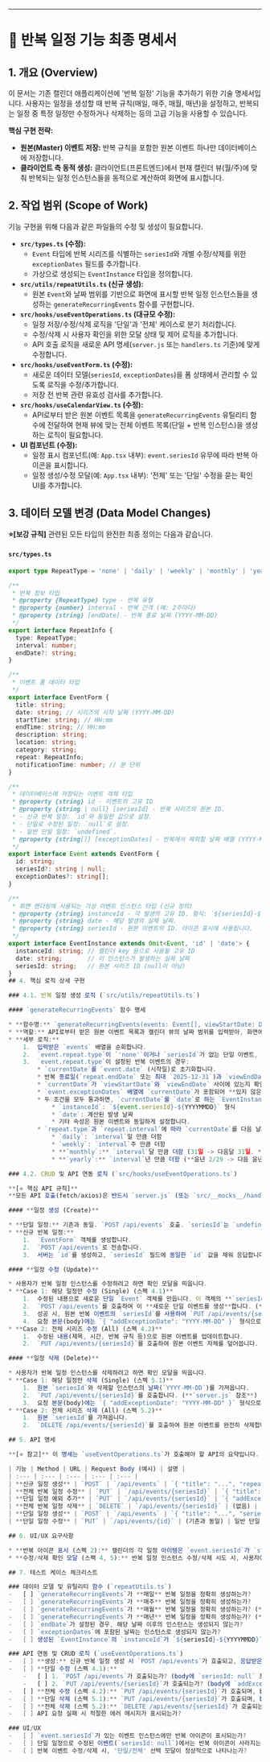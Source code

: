 ***

# 📝 반복 일정 기능 최종 명세서

## 1. 개요 (Overview)

이 문서는 기존 캘린더 애플리케이션에 '반복 일정' 기능을 추가하기 위한 기술 명세서입니다. 사용자는 일정을 생성할 때 반복 규칙(매일, 매주, 매월, 매년)을 설정하고, 반복되는 일정 중 특정 일정만 수정하거나 삭제하는 등의 고급 기능을 사용할 수 있습니다.

**핵심 구현 전략:**

-   **원본(Master) 이벤트 저장:** 반복 규칙을 포함한 원본 이벤트 하나만 데이터베이스에 저장합니다.
-   **클라이언트 측 동적 생성:** 클라이언트(프론트엔드)에서 현재 캘린더 뷰(월/주)에 맞춰 반복되는 일정 인스턴스들을 동적으로 계산하여 화면에 표시합니다.

## 2. 작업 범위 (Scope of Work)

기능 구현을 위해 다음과 같은 파일들의 수정 및 생성이 필요합니다.

-   **`src/types.ts` (수정):**
    -   `Event` 타입에 반복 시리즈를 식별하는 `seriesId`와 개별 수정/삭제를 위한 `exceptionDates` 필드를 추가합니다.
    -   가상으로 생성되는 `EventInstance` 타입을 정의합니다.
-   **`src/utils/repeatUtils.ts` (신규 생성):**
    -   원본 `Event`와 날짜 범위를 기반으로 화면에 표시할 반복 일정 인스턴스들을 생성하는 `generateRecurringEvents` 함수를 구현합니다.
-   **`src/hooks/useEventOperations.ts` (대규모 수정):**
    -   일정 저장/수정/삭제 로직을 '단일'과 '전체' 케이스로 분기 처리합니다.
    -   수정/삭제 시 사용자 확인을 위한 모달 상태 및 제어 로직을 추가합니다.
    -   API 호출 로직을 새로운 API 명세(`server.js` 또는 `handlers.ts` 기준)에 맞게 수정합니다.
-   **`src/hooks/useEventForm.ts` (수정):**
    -   새로운 데이터 모델(`seriesId`, `exceptionDates`)을 폼 상태에서 관리할 수 있도록 로직을 수정/추가합니다.
    -   저장 전 반복 관련 유효성 검사를 추가합니다.
-   **`src/hooks/useCalendarView.ts` (수정):**
    -   API로부터 받은 원본 이벤트 목록을 `generateRecurringEvents` 유틸리티 함수에 전달하여 현재 뷰에 맞는 전체 이벤트 목록(단일 + 반복 인스턴스)을 생성하는 로직이 필요합니다.
-   **UI 컴포넌트 (수정):**
    -   일정 표시 컴포넌트(예: `App.tsx` 내부): `event.seriesId` 유무에 따라 반복 아이콘을 표시합니다.
    -   일정 생성/수정 모달(예: `App.tsx` 내부): '전체' 또는 '단일' 수정을 묻는 확인 UI를 추가합니다.

## 3. 데이터 모델 변경 (Data Model Changes)

**⭐[보강 규칙]** 관련된 모든 타입의 완전한 최종 정의는 다음과 같습니다.

#### `src/types.ts`

```typescript
export type RepeatType = 'none' | 'daily' | 'weekly' | 'monthly' | 'yearly';

/**
 * 반복 정보 타입
 * @property {RepeatType} type - 반복 유형
 * @property {number} interval - 반복 간격 (예: 2주마다)
 * @property {string} [endDate] - 반복 종료 날짜 (YYYY-MM-DD)
 */
export interface RepeatInfo {
  type: RepeatType;
  interval: number;
  endDate?: string;
}

/**
 * 이벤트 폼 데이터 타입
 */
export interface EventForm {
  title: string;
  date: string; // 시리즈의 시작 날짜 (YYYY-MM-DD)
  startTime: string; // HH:mm
  endTime: string; // HH:mm
  description: string;
  location: string;
  category: string;
  repeat: RepeatInfo;
  notificationTime: number; // 분 단위
}

/**
 * 데이터베이스에 저장되는 이벤트 객체 타입
 * @property {string} id - 이벤트의 고유 ID
 * @property {string | null} [seriesId] - 반복 시리즈의 원본 ID.
 * - 신규 반복 일정: `id`와 동일한 값으로 설정.
 * - 단일로 수정된 일정: `null`로 설정.
 * - 일반 단일 일정: `undefined`.
 * @property {string[]} [exceptionDates] - 반복에서 제외할 날짜 배열 (YYYY-MM-DD).
 */
export interface Event extends EventForm {
  id: string;
  seriesId?: string | null;
  exceptionDates?: string[];
}

/**
 * 화면 렌더링에 사용되는 가상 이벤트 인스턴스 타입 (신규 정의)
 * @property {string} instanceId - 각 발생의 고유 ID. 형식: `${seriesId}-${YYYYMMDD}`.
 * @property {string} date - 해당 발생의 실제 날짜.
 * @property {string} seriesId - 원본 이벤트의 ID. 아이콘 표시에 사용됩니다.
 */
export interface EventInstance extends Omit<Event, 'id' | 'date'> {
  instanceId: string; // 캘린더 key 등으로 사용될 고유 ID
  date: string;       // 이 인스턴스가 발생하는 실제 날짜
  seriesId: string;   // 원본 시리즈 ID (null이 아님)
}
## 4. 핵심 로직 상세 구현

### 4.1. 반복 일정 생성 로직 (`src/utils/repeatUtils.ts`)

#### `generateRecurringEvents` 함수 명세

* **함수명:** `generateRecurringEvents(events: Event[], viewStartDate: Date, viewEndDate: Date): EventInstance[]`
* **역할:** API로부터 받은 원본 이벤트 목록과 캘린더 뷰의 날짜 범위를 입력받아, 화면에 표시되어야 할 모든 `EventInstance` 배열을 반환합니다.
* **세부 로직:**
    1.  입력받은 `events` 배열을 순회합니다.
    2.  `event.repeat.type`이 `'none'`이거나 `seriesId`가 없는 단일 이벤트, 또는 `seriesId`가 `null`인 (단일 수정된) 이벤트는 그대로 결과 배열에 추가합니다.
    3.  `event.repeat.type`이 설정된 반복 이벤트의 경우:
        * `currentDate`를 `event.date` (시작일)로 초기화합니다.
        * 반복 종료일(`repeat.endDate` 또는 최대 `2025-12-31`)과 `viewEndDate` 중 더 빠른 날짜까지 루프를 돕니다.
        * `currentDate`가 `viewStartDate`와 `viewEndDate` 사이에 있는지 확인합니다.
        * `event.exceptionDates` 배열에 `currentDate`가 포함되어 **있지 않은지** 확인합니다.
        * 두 조건을 모두 통과하면, `currentDate`를 `date`로 하는 `EventInstance` 객체를 생성하여 결과 배열에 추가합니다.
            * `instanceId`: `${event.seriesId}-${YYYYMMDD}` 형식
            * `date`: 계산된 발생 날짜
            * 기타 속성은 원본 이벤트와 동일하게 설정합니다.
        * `repeat.type`과 `repeat.interval`에 따라 `currentDate`를 다음 날짜로 증가시킵니다.
            * `daily`: `interval`일 만큼 더함
            * `weekly`: `interval`주 만큼 더함
            * **`monthly`:** `interval`달 만큼 더함 (31일 -> 다음달 31일. **없으면 생성 안함**)
            * **`yearly`:** `interval`년 만큼 더함 (**윤년 2/29 -> 다음 윤년 2/29**)

### 4.2. CRUD 및 API 연동 로직 (`src/hooks/useEventOperations.ts`)

**[⭐ 핵심 API 규칙]**
**모든 API 호출(fetch/axios)은 반드시 `server.js` (또는 `src/__mocks__/handlers.ts`)에 정의된 엔드포인트 URL, HTTP 메서드, 그리고 요청 본문(Body) 구조를 정확히 준수해야 합니다.**

#### **일정 생성 (Create)**

* **단일 일정:** 기존과 동일. `POST /api/events` 호출. `seriesId`는 `undefined`.
* **신규 반복 일정:**
    1.  `EventForm` 객체를 생성합니다.
    2.  `POST /api/events`로 전송합니다.
    3.  서버는 `id`를 생성하고, `seriesId` 필드에 동일한 `id` 값을 채워 응답합니다.

#### **일정 수정 (Update)**

* 사용자가 반복 일정 인스턴스를 수정하려고 하면 확인 모달을 띄웁니다.
* **Case 1: 해당 일정만 수정 (Single) (스펙 4.1)**
    1.  수정된 내용으로 새로운 단일 `Event` 객체를 만듭니다. 이 객체의 **`seriesId`는 `null`로 설정**합니다.
    2.  `POST /api/events`를 호출하여 이 **새로운 단일 이벤트를 생성**합니다. (**`server.js` 참조**)
    3.  성공 시, 원본 반복 이벤트의 `seriesId`를 사용하여 `PUT /api/events/{seriesId}`를 호출합니다. (**`server.js` 참조**)
    4.  요청 본문(body)에는 `{ "addExceptionDate": "YYYY-MM-DD" }` 형식으로 수정된 날짜를 포함하여 예외 처리를 요청합니다.
* **Case 2: 전체 시리즈 수정 (All) (스펙 4.2)**
    1.  수정된 내용(제목, 시간, 반복 규칙 등)으로 원본 이벤트를 업데이트합니다.
    2.  `PUT /api/events/{seriesId}`를 호출하여 원본 이벤트 자체를 덮어씁니다. (**`server.js` 참조**)

#### **일정 삭제 (Delete)**

* 사용자가 반복 일정 인스턴스를 삭제하려고 하면 확인 모달을 띄웁니다.
* **Case 1: 해당 일정만 삭제 (Single) (스펙 5.1)**
    1.  원본 `seriesId`와 삭제할 인스턴스의 날짜(`YYYY-MM-DD`)를 가져옵니다.
    2.  `PUT /api/events/{seriesId}`를 호출합니다. (**`server.js` 참조**)
    3.  요청 본문(body)에는 `{ "addExceptionDate": "YYYY-MM-DD" }` 형식으로 삭제할 날짜를 포함하여 예외 처리를 요청합니다.
* **Case 2: 전체 시리즈 삭제 (All) (스펙 5.2)**
    1.  원본 `seriesId`를 가져옵니다.
    2.  `DELETE /api/events/{seriesId}`를 호출하여 원본 이벤트를 완전히 삭제합니다. (**`server.js` 참조**)

## 5. API 명세

**[⭐ 참고]** 이 명세는 `useEventOperations.ts`가 호출해야 할 API의 요약입니다. **실제 구현 시에는 `server.js` (또는 `src/__mocks__/handlers.ts`)에 정의된 API 명세를 최우선으로 참조하십시오.**

| 기능 | Method | URL | Request Body (예시) | 설명 |
| :--- | :--- | :--- | :--- | :--- |
| **신규 일정 생성** | `POST` | `/api/events` | `{ "title": "...", "repeat": { "type": "daily" } }` | 반복 시 `seriesId`는 `id`와 동일하게 설정 후 반환. |
| **전체 반복 일정 수정** | `PUT` | `/api/events/{seriesId}` | `{ "title": "New Series Title", ... }` | 원본 이벤트를 직접 업데이트. |
| **단일 일정 예외 추가** | `PUT` | `/api/events/{seriesId}` | `{ "addExceptionDate": "2024-08-15" }` | **(중요)** 단일 수정/삭제 시 사용. 다른 필드와 함께 보낼 수 없음. |
| **전체 반복 일정 삭제** | `DELETE` | `/api/events/{seriesId}` | (없음) | 원본 이벤트를 DB에서 삭제. |
| **단일 일정 생성** | `POST` | `/api/events` | `{ "title": "...", "seriesId": null }` | **(중요)** 단일 수정 시 1단계에서 호출. `seriesId: null`. |
| **단일 일정 수정** | `PUT` | `/api/events/{id}` | (기존과 동일) | 일반 단일 일정 수정. |

## 6. UI/UX 요구사항

* **반복 아이콘 표시 (스펙 2):** 캘린더의 각 일정 아이템은 `event.seriesId`가 `string` 타입이고 `null`이 아닌 경우 반복 아이콘(예: 🔄)을 표시해야 합니다.
* **수정/삭제 확인 모달 (스펙 4, 5):** 반복 일정 인스턴스 수정/삭제 시도 시, 사용자에게 "해당 일정만" 또는 "전체 시리즈"를 처리할지 묻는 모달을 제공해야 합니다.

## 7. 테스트 케이스 체크리스트

### 데이터 모델 및 유틸리티 함수 (`repeatUtils.ts`)
-   [ ] `generateRecurringEvents`가 **매일** 반복 일정을 정확히 생성하는가?
-   [ ] `generateRecurringEvents`가 **매주** 반복 일정을 정확히 생성하는가?
-   [ ] `generateRecurringEvents`가 **매월** 반복 일정을 정확히 생성하는가? (**31일 규칙 포함**)
-   [ ] `generateRecurringEvents`가 **매년** 반복 일정을 정확히 생성하는가? (**윤년 2/29 규칙 포함**)
-   [ ] `endDate`가 설정된 경우, 해당 날짜 이후의 인스턴스는 생성되지 않는가?
-   [ ] `exceptionDates`에 포함된 날짜는 인스턴스로 생성되지 않는가?
-   [ ] 생성된 `EventInstance`의 `instanceId`가 `${seriesId}-${YYYYMMDD}` 형식을 따르는가?

### API 연동 및 CRUD 로직 (`useEventOperations.ts`)
-   [ ] **생성:** 신규 반복 일정 생성 시 `POST /api/events`가 호출되고, 응답받은 `id`와 `seriesId`가 동일한가?
-   [ ] **단일 수정 (스펙 4.1):**
    -   [ ] 1. `POST /api/events`가 호출되는가? (body에 `seriesId: null` 포함)
    -   [ ] 2. `PUT /api/events/{seriesId}`가 호출되는가? (body에 `addExceptionDate` 포함)
-   [ ] **전체 수정 (스펙 4.2):** `PUT /api/events/{seriesId}`가 호출되며, body에 모든 수정 사항이 포함되는가?
-   [ ] **단일 삭제 (스펙 5.1):** `PUT /api/events/{seriesId}`가 호출되며, body에 `{ addExceptionDate: "..." }`가 포함되는가?
-   [ ] **전체 삭제 (스펙 5.2):** `DELETE /api/events/{seriesId}`가 호출되는가?
-   [ ] API 요청 실패 시 적절한 에러 메시지가 표시되는가?

### UI/UX
-   [ ] `event.seriesId`가 있는 이벤트 인스턴스에만 반복 아이콘이 표시되는가?
-   [ ] 단일 일정으로 수정된 이벤트(`seriesId: null`)에서는 반복 아이콘이 사라지는가?
-   [ ] 반복 이벤트 수정/삭제 시, '단일/전체' 선택 모달이 정상적으로 나타나는가?